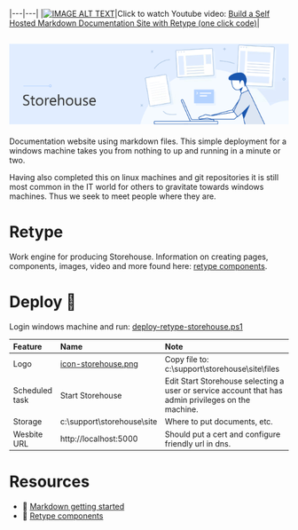 |---|---|
|[![IMAGE ALT TEXT](http://img.youtube.com/vi/TPXbp5aJ64Q/0.jpg)](http://www.youtube.com/watch?v=TPXbp5aJ64Q "Build a Self Hosted Markdown Documentation Site with Retype (one click code)")|Click to watch Youtube video:
[Build a Self Hosted Markdown Documentation Site with Retype (one click code)](http://www.youtube.com/watch?v=TPXbp5aJ64Q)|


![](images/storehouse-banner.png)
---
Documentation website using markdown files. This simple deployment for a windows machine takes you from nothing to up and running in a minute or two.

Having also completed this on linux machines and git repositories it is still most common in the IT world for others to gravitate towards windows machines. Thus we seek to meet people where they are.

# Retype
Work engine for producing Storehouse. Information on creating pages, components, images, video and more found here: [retype components](https://retype.com/components/).

# Deploy :hammer:
Login windows machine and run: [deploy-retype-storehouse.ps1](deploy-retype-storehouse.ps1)

|Feature|Name|Note|
|:---|:---|:---|
|Logo|[icon-storehouse.png](images/icon-storehouse.png)|Copy file to: c:\support\storehouse\site\files|
|Scheduled task|Start Storehouse|Edit Start Storehouse selecting a user or service account that has admin privileges on the machine.|
|Storage|c:\support\storehouse\site|Where to put documents, etc.|
|Wesbite URL|http://localhost:5000 |Should put a cert and configure friendly url in dns.|

# Resources
- :blue_book: [Markdown getting started](https://www.markdownguide.org/getting-started/)
- :closed_book: [Retype components](https://retype.com/components/)
